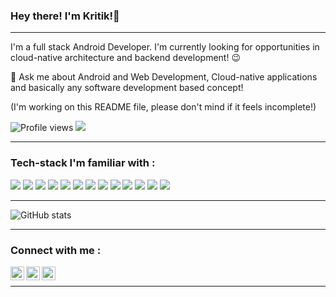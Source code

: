 ### Hey there! I'm Kritik!👋

---

I'm a full stack Android Developer. I'm currently looking for opportunities in cloud-native architecture and backend development! :wink:
 
 💬 Ask me about Android and Web Development, Cloud-native applications and basically any software development based concept!
 
 (I'm working on this README file, please don't mind if it feels incomplete!)


![Profile views](https://gpvc.arturio.dev/kritikmodi)  <img src="https://img.shields.io/github/followers/kritikmodi?label=Follow" style=" float:left, margin-right:10px" />

---

### Tech-stack I'm familiar with :

<img src="http://img.shields.io/badge/-Java-F89820?style=flat&logo=java&logoColor=white"> <img src="https://img.shields.io/badge/-C%20&%20C++-659ad2?style=flat&logo=cpp%2B%2B&logoColor=ffffff"> <img src="https://img.shields.io/badge/-Golang-blue?style=flat&logo=go&logoColor=white"> <img src="https://img.shields.io/badge/-Python-black?style=flat&logo=python&logoColor=white"> <img src="https://img.shields.io/badge/-Android Studio-green?style=flat&logo=android&logoColor=white"> <img src="https://img.shields.io/badge/-Flutter-blue?style=flat&logo=flutter&logoColor=white"> <img src="https://img.shields.io/badge/-Postman-orange?style=flat&logo=postman&logoColor=white">
<img src="https://img.shields.io/badge/-Firebase-FFA611?style=flat&logo=firebase&logoColor=FFFFFF"> <img src="https://img.shields.io/badge/-Docker-FFA611?style=flat&logo=docker&logoColor=FFFFFF"> <img src="https://img.shields.io/badge/-Blockchain-FFA611?style=flat&logo=blockchain&logoColor=FFFFFF"> <img src="https://img.shields.io/badge/-IOT-FFA611?style=flat&logo=iot&logoColor=FFFFFF"> <img src="https://img.shields.io/badge/-Unity3D-FFA611?style=flat&logo=unity3d&logoColor=FFFFFF"> <img src="http://img.shields.io/badge/-Git-F1502F?style=flat&logo=git&logoColor=FFFFFF">

---

![GitHub stats](https://github-readme-stats.vercel.app/api?username=kritikmodi&show_icons=true&hide_border=true)

---

### Connect with me :
[<img align="left" alt="kritikmodi | Twitter" width="22px" src="https://cdn.jsdelivr.net/npm/simple-icons@v3/icons/twitter.svg" />][twitter]
[<img align="left" alt="kritikmodi | LinkedIn" width="22px" src="https://cdn.jsdelivr.net/npm/simple-icons@v3/icons/linkedin.svg" />][linkedin]
[<img align="left" alt="kritikmodi | Instagram" width="22px" src="https://cdn.jsdelivr.net/npm/simple-icons@v3/icons/instagram.svg" />][instagram]

<br/>

---

[twitter]: https://twitter.com/muchwowlessoww
[instagram]: https://www.instagram.com/kritikmodi
[linkedin]: https://www.linkedin.com/in/kritik-modi-2b5415162/

